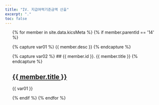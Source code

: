 ```yaml
---
title: "IV. 지급여력기준금액 산출"
excerpt: "."
toc: false
---
```


<ul>
{% for member in site.data.kicsMeta %}
 {% if member.parentId == '14' %}

  {% capture var01 %}
       {{ member.desc }}
  {% endcapture %}

  {% capture var02 %}
    ## {{ member.id }}. {{ member.title }}
  {% endcapture %}

  <h2><a href="https://sun0lee.github.io/{{ member.path }}">{{ member.title }}</a></h2>
  <p>{{ var01 }}</p>

 {% endif %}
{% endfor %}
</ul>
